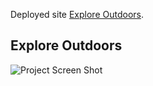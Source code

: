 Deployed site [Explore Outdoors](https://explore-outdoors.herokuapp.com).


## Explore Outdoors 

![Project Screen Shot](file:///Users/brendanfallon/projects/portfolio/src/images/explore-screen.png)